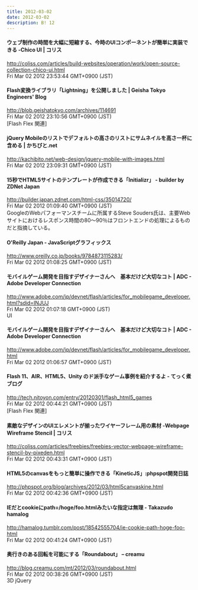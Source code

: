 ```yaml
---
title: 2012-03-02
date: 2012-03-02
description: B! 12
---
```


####   ウェブ制作の時間を大幅に短縮する、今時のUIコンポーネントが簡単に実装できる -Chico UI | コリス
http://coliss.com/articles/build-websites/operation/work/open-source-collection-chico-ui.html<br>
Fri Mar 02 2012 23:53:44 GMT+0900 (JST)<br>


#### Flash変換ライブラリ「Lightning」を公開しました | Geisha Tokyo Engineers' Blog
http://blob.geishatokyo.com/archives/114691<br>
Fri Mar 02 2012 23:10:56 GMT+0900 (JST)<br>
[Flash Flex 関連]


#### jQuery Mobileのリストでデフォルトの高さのリストにサムネイルを高さ一杯に含める | かちびと.net
http://kachibito.net/web-design/jquery-mobile-with-images.html<br>
Fri Mar 02 2012 23:09:31 GMT+0900 (JST)<br>


#### 15秒でHTML5サイトのテンプレートが作成できる「Initializr」 - builder by ZDNet Japan
http://builder.japan.zdnet.com/html-css/35014720/<br>
Fri Mar 02 2012 01:09:40 GMT+0900 (JST)<br>
GoogleのWebパフォーマンスチームに所属するSteve Souders氏は、主要Webサイトにおけるレスポンス時間の80～90％はフロントエンドの処理によるものだと指摘している。


#### O'Reilly Japan - JavaScriptグラフィックス
http://www.oreilly.co.jp/books/9784873115283/<br>
Fri Mar 02 2012 01:08:25 GMT+0900 (JST)<br>


#### モバイルゲーム開発を目指すデザイナーさんへ　基本だけど大切なコト | ADC - Adobe Developer Connection
http://www.adobe.com/jp/devnet/flash/articles/for_mobilegame_developer.html?sdid=INJUJ<br>
Fri Mar 02 2012 01:07:18 GMT+0900 (JST)<br>
UI


#### モバイルゲーム開発を目指すデザイナーさんへ　基本だけど大切なコト | ADC - Adobe Developer Connection
http://www.adobe.com/jp/devnet/flash/articles/for_mobilegame_developer.html<br>
Fri Mar 02 2012 01:06:57 GMT+0900 (JST)<br>


#### Flash 11、AIR、HTML5、Unity のド派手なゲーム事例を紹介するよ - てっく煮ブログ
http://tech.nitoyon.com/entry/20120301/flash_html5_games<br>
Fri Mar 02 2012 00:44:21 GMT+0900 (JST)<br>
[Flash Flex 関連]


####   素敵なデザインのUIエレメントが揃ったワイヤーフレーム用の素材 -Webpage Wireframe Stencil | コリス
http://coliss.com/articles/freebies/freebies-vector-webpage-wireframe-stencil-by-pixeden.html<br>
Fri Mar 02 2012 00:43:31 GMT+0900 (JST)<br>


#### HTML5のcanvasをもっと簡単に操作できる「KineticJS」:phpspot開発日誌
http://phpspot.org/blog/archives/2012/03/html5canvaskine.html<br>
Fri Mar 02 2012 00:42:36 GMT+0900 (JST)<br>


#### IEだとcookieにpath=/hoge/foo.htmlみたいな指定は無理 - Takazudo hamalog
http://hamalog.tumblr.com/post/18542555704/ie-cookie-path-hoge-foo-html<br>
Fri Mar 02 2012 00:41:24 GMT+0900 (JST)<br>


#### 奥行きのある回転を可能にする「Roundabout」 – creamu
http://blog.creamu.com/mt/2012/03/roundabout.html<br>
Fri Mar 02 2012 00:38:26 GMT+0900 (JST)<br>
3D jQuery


